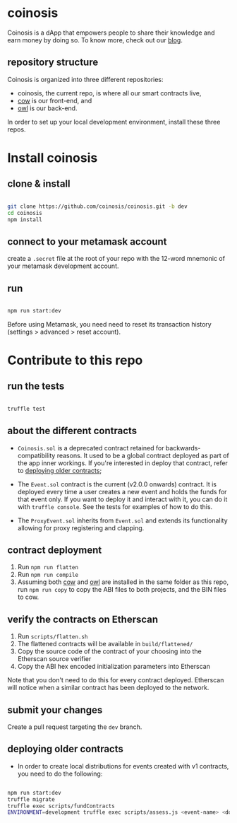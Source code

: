 # coinosis

Coinosis is a dApp that empowers people to share their knowledge and earn money by doing so. To know more, check out our [blog](https://medium.com/coinosis).

## repository structure

Coinosis is organized into three different repositories:

* coinosis, the current repo, is where all our smart contracts live,
* [cow](https://github.com/coinosis/cow) is our front-end, and
* [owl](https://github.com/coinosis/owl) is our back-end.

In order to set up your local development environment, install these three repos.

# Install coinosis

## clone & install

```bash

git clone https://github.com/coinosis/coinosis.git -b dev
cd coinosis
npm install

```

## connect to your metamask account

create a `.secret` file at the root of your repo with the 12-word mnemonic of your metamask development account.

## run

```bash

npm run start:dev

```

Before using Metamask, you need need to reset its transaction history (settings > advanced > reset account).

# Contribute to this repo

## run the tests

```bash

truffle test

```

## about the different contracts

* `Coinosis.sol` is a deprecated contract retained for backwards-compatibility reasons. It used to be a global contract deployed as part of the app inner workings. If you're interested in deploy that contract, refer to [deploying older contracts](#deploying-older-contracts);

* The `Event.sol` contract is the current (v2.0.0 onwards) contract. It is deployed every time a user creates a new event and holds the funds for that event only. If you want to deploy it and interact with it, you can do it with `truffle console`. See the tests for examples of how to do this.

* The `ProxyEvent.sol` inherits from `Event.sol` and extends its functionality allowing for proxy registering and clapping.

## contract deployment

1. Run `npm run flatten`
2. Run `npm run compile`
3. Assuming both [cow](https://github.com/coinosis/cow) and [owl](https://github.com/coinosis/owl) are installed in the same folder as this repo, run `npm run copy` to copy the ABI files to both projects, and the BIN files to cow.

## verify the contracts on Etherscan

1. Run `scripts/flatten.sh`
2. The flattened contracts will be available in `build/flattened/`
3. Copy the source code of the contract of your choosing into the Etherscan source verifier
4. Copy the ABI hex encoded initialization parameters into Etherscan

Note that you don't need to do this for every contract deployed. Etherscan will notice when a similar contract has been deployed to the network.

## submit your changes

Create a pull request targeting the `dev` branch.

## deploying older contracts

* In order to create local distributions for events created with v1 contracts, you need to do the following:

```bash

npm run start:dev
truffle migrate
truffle exec scripts/fundContracts
ENVIRONMENT=development truffle exec scripts/assess.js <event-name> <dollar-amount-per-person> --network development

```
